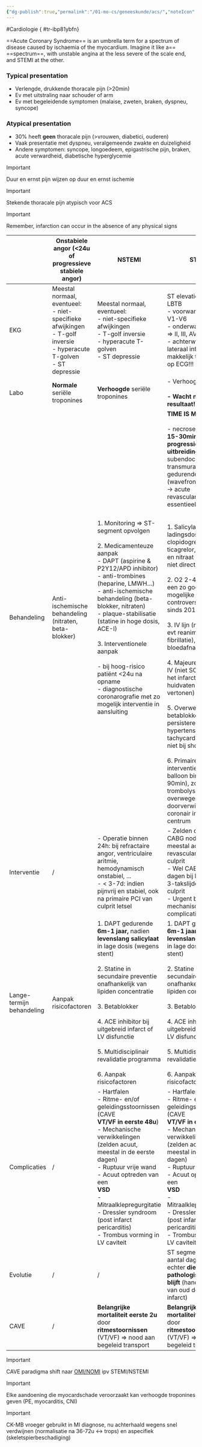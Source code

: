```yaml
---
{"dg-publish":true,"permalink":"/01-mo-cs/geneeskunde/acs/","noteIcon":"","created":"2024-11-24T10:54:59.628+01:00","updated":"2024-12-29T13:58:43.434+01:00"}
---
```


#Cardiologie
{ #tr-ibp81ybfn}


==Acute Coronary Syndrome== is an umbrella term for a spectrum of disease caused by ischaemia of the myocardium. Imagine it like a== ==spectrum==, with unstable angina at the less severe of the scale end, and STEMI at the other.

### Typical presentation

- Verlengde, drukkende thoracale pijn (>20min)
- Ev met uitstraling naar schouder of arm
- Ev met begeleidende symptomen (malaise, zweten, braken, dyspneu, syncope)

### Atypical presentation

- 30% heeft **geen** thoracale pijn (>vrouwen, diabetici, ouderen)
- Vaak presentatie met dyspneu, veralgemeende zwakte en duizeligheid
- Andere symptomen: syncope, longoedeem, epigastrische pijn, braken, acute verwardheid, diabetische hyperglycemie

> [!important]  
> Duur en ernst pijn wijzen op duur en ernst ischemie  
  
> [!important]  
> Stekende thoracale pijn atypisch voor ACS  
  
> [!important]  
> Remember, infarction can occur in the absence of any physical signs  


|                           | Onstabiele angor (<24u of progressieve stabiele angor)                                                                               | NSTEMI                                                                                                                                                                                                                                                                                                                                                                                                                                                       | STEMI                                                                                                                                                                                                                                                                                                                                                                                                                                                                                                                                                                                                                                                                                                                                                                                                                                                                                                              |
| ------------------------- | ------------------------------------------------------------------------------------------------------------------------------------ | ------------------------------------------------------------------------------------------------------------------------------------------------------------------------------------------------------------------------------------------------------------------------------------------------------------------------------------------------------------------------------------------------------------------------------------------------------------ | ------------------------------------------------------------------------------------------------------------------------------------------------------------------------------------------------------------------------------------------------------------------------------------------------------------------------------------------------------------------------------------------------------------------------------------------------------------------------------------------------------------------------------------------------------------------------------------------------------------------------------------------------------------------------------------------------------------------------------------------------------------------------------------------------------------------------------------------------------------------------------------------------------------------ |
| EKG                       | Meestal normaal, eventueel:  <br>- niet-specifieke afwijkingen  <br>- T-golf inversie  <br>- hyperacute T-golven  <br>- ST depressie | Meestal normaal, eventueel:  <br>- niet-specifieke afwijkingen  <br>- T-golf inversie  <br>- hyperacute T-golven  <br>- ST depressie                                                                                                                                                                                                                                                                                                                         | ST elevatie of nieuwe LBTB  <br>- voorwand infarct => V1-V6  <br>- onderwand infarct => II, III, AVF  <br>- achterwand en lateraal infarct zijn makkelijk te missen op ECG!!!                                                                                                                                                                                                                                                                                                                                                                                                                                                                                                                                                                                                                                                                                                                                      |
| Labo                      | **Normale** seriële troponines                                                                                                       | **Verhoogde** seriële troponines                                                                                                                                                                                                                                                                                                                                                                                                                             | - Verhoogd  <br>  <br>**- Wacht niet op het resultaat!!**                                                                                                                                                                                                                                                                                                                                                                                                                                                                                                                                                                                                                                                                                                                                                                                                                                                          |
| Behandeling               | Anti-ischemische behandeling (nitraten, beta-blokker)                                                                                | 1. Monitoring => ST-segment opvolgen  <br>  <br>2. Medicamenteuze aanpak  <br>- DAPT (aspirine & P2Y12/APD inhibitor)  <br>- anti-trombines (heparine, LMWH…)  <br>- anti-ischemische behandeling (beta-blokker, nitraten)  <br>- plaque-stabilisatie (statine in hoge dosis, ACE-I)  <br>  <br>3. Interventionele aanpak  <br>  <br>- bij hoog-risico patiënt <24u na opname  <br>- diagnostische coronarografie met zo mogelijk interventie in aansluiting | **TIME IS MUSCLE  <br>  <br>**- necrose myocard na **15-30mins** → **progressieve uitbreiding** van subendocardiaal naar transmuraal gedurende 3-6u (wavefront fenomeen) → acute revascularisatie essentieel  <br>  <br>  <br>1. Salicylaat, ladingsdosis clopidogrel of ticagrelor, heparine, en nitraat (heeft wss niet direct effect)  <br>  <br>2. O2 2-4 l/min (voor een zo goed mogelijke saturatie – controverse over sinds 2015)  <br>  <br>3. IV lijn (nodig voor evt reanimatie bij fibrillatie), bloedafname en ECG  <br>  <br>4. Majeure pijnstilling IV (niet SC, want door het infarct kunnen de huidvaten VC vertonen)  <br>  <br>5. Overweeg een betablokker bij persisterende pijn, hypertensie of tachycardie (CAVE: niet bij shock)  <br>  <br>6. Primaire coronaire interventie (door-to-balloon binnen 90min), zoniet trombolyse overwegen en doorverwijzen naar coronair interventie-centrum |
| Interventie               | /                                                                                                                                    | - Operatie binnen 24h: bij refractaire angor, ventriculaire aritmie, hemodynamisch onstabiel, ...  <br>- < 3-7d: indien pijnvrij en stabiel, ook na primaire PCI van culprit letsel                                                                                                                                                                                                                                                                          | - Zelden dringende CABG nodig wegens meestal acute revascularisatie van culprit  <br>- Wel CABG na 3-7 dagen bij belangrijk 3-takslijden en open culprit  <br>- Urgent bij mechanische complicaties                                                                                                                                                                                                                                                                                                                                                                                                                                                                                                                                                                                                                                                                                                                |
| Lange-termijn behandeling | Aanpak risicofactoren                                                                                                                | 1. DAPT gedurende **6m-1 jaar,** nadien **levenslang salicylaat** in lage dosis (wegens stent)  <br>  <br>2. Statine in secundaire preventie onafhankelijk van lipiden concentratie  <br>  <br>3. Betablokker  <br>  <br>4. ACE inhibitor bij uitgebreid infarct of LV disfunctie  <br>  <br>5. Multidisciplinair revalidatie programma  <br>  <br>6. Aanpak risicofactoren                                                                                  | 1. DAPT gedurende **6m-1 jaar,** nadien **levenslang salicylaat** in lage dosis (wegens stent)  <br>  <br>2. Statine in secundaire preventie onafhankelijk van lipiden concentratie  <br>  <br>3. Betablokker  <br>  <br>4. ACE inhibitor bij uitgebreid infarct of LV disfunctie  <br>  <br>5. Multidisciplinair revalidatie programma  <br>  <br>6. Aanpak risicofactoren                                                                                                                                                                                                                                                                                                                                                                                                                                                                                                                                        |
| Complicaties              | /                                                                                                                                    | - Hartfalen  <br>- Ritme- en/of geleidingsstoornissen (CAVE  <br>**VT/VF in eerste 48u**)  <br>- Mechanische verwikkelingen (zelden acuut, meestal in de eerste dagen)  <br>- Ruptuur vrije wand  <br>- Acuut optreden van een  <br>**VSD**  <br>- Mitraalklepregurgitatie  <br>- Dressler syndroom (post infarct pericarditis)  <br>- Trombus vorming in LV caviteit                                                                                        | - Hartfalen  <br>- Ritme- en/of geleidingsstoornissen (CAVE  <br>**VT/VF in eerste 48u**)  <br>- Mechanische verwikkelingen (zelden acuut, meestal in de eerste dagen)  <br>- Ruptuur vrije wand  <br>- Acuut optreden van een  <br>**VSD**  <br>- Mitraalklepregurgitatie  <br>- Dressler syndroom (post infarct pericarditis)  <br>- Trombus vorming in LV caviteit                                                                                                                                                                                                                                                                                                                                                                                                                                                                                                                                              |
| Evolutie                  | /                                                                                                                                    | /                                                                                                                                                                                                                                                                                                                                                                                                                                                            | ST segment zakt na aantal dagen terug, echter **diepe pathologische Q-golf blijft** (handtekening van oud doorgemaakt infarct)                                                                                                                                                                                                                                                                                                                                                                                                                                                                                                                                                                                                                                                                                                                                                                                     |
| CAVE                      | /                                                                                                                                    | **Belangrijke mortaliteit eerste 2u** door **ritmestoornissen** (VT/VF) => nood aan begeleid transport                                                                                                                                                                                                                                                                                                                                                       | **Belangrijke mortaliteit eerste 2u** door **ritmestoornissen** (VT/VF) => nood aan begeleid transport                                                                                                                                                                                                                                                                                                                                                                                                                                                                                                                                                                                                                                                                                                                                                                                                             |
> [!important]  
> CAVE paradigma shift naar [OMI/NOMI](https://pmc.ncbi.nlm.nih.gov/articles/PMC8114732/) ipv STEMI/NSTEMI  
  
> [!important]  
> Elke aandoening die myocardschade veroorzaakt kan verhoogde troponines geven (PE, myocarditis, CNI)  
  
> [!important]  
> CK-MB vroeger gebruikt in MI diagnose, nu achterhaald wegens snel verdwijnen (normalisatie na 36-72u ↔ trops) en aspecifiek (skeletspierbeschadiging)


